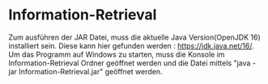 # Information-Retrieval

Zum ausführen der JAR Datei, muss die aktuelle Java Version(OpenJDK 16) installiert sein. Diese kann hier gefunden werden : https://jdk.java.net/16/.
Um das Programm auf Windows zu starten, muss die Konsole im Information-Retrieval Ordner geöffnet werden und die Datei mittels "java -jar Information-Retrieval.jar" geöffnet werden. 
